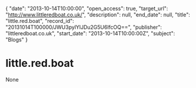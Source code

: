 {
  "date": "2013-10-14T10:00:00", 
  "open_access": true, 
  "target_url": "http://www.littleredboat.co.uk/", 
  "description": null, 
  "end_date": null, 
  "title": "little.red.boat", 
  "record_id": "20131014T100000/JWU3pylYlJDu2G5U6lfcOQ==", 
  "publisher": "littleredboat.co.uk", 
  "start_date": "2013-10-14T10:00:00Z", 
  "subject": "Blogs"
}

# little.red.boat

None
